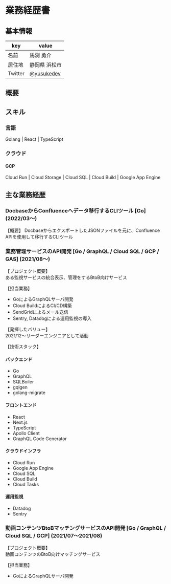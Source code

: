 # 業務経歴書

## 基本情報
|key|value|
|---|---|
|名前|馬渕 勇介|
|居住地|静岡県 浜松市|
|Twitter|[@yusukedev](https://twitter.com/yusukedev)|

## 概要

## スキル

### 言語
Golang | React | TypeScript

### クラウド

#### GCP
Cloud Run | Cloud Storage | Cloud SQL | Cloud Build | Google App Engine

## 主な業務経歴

### DocbaseからConfluenceへデータ移行するCLIツール [Go] (2022/03〜)

【概要】
DocbaseからエクスポートしたJSONファイルを元に、Confluence APIを使用して移行するCLIツール

### 業務管理サービスのAPI開発 [Go / GraphQL / Cloud SQL / GCP / GAS] (2021/08〜)

【プロジェクト概要】  
ある監視サービスの統合表示、管理をするBtoB向けサービス

【担当業務】  

- GoによるGraphQLサーバ開発
- Cloud BuildによるCI/CD構築
- SendGridによるメール送信
- Sentry, Datadogによる運用監視の導入

【発揮したバリュー】  
2021/12〜リーダーエンジニアとして活動

【技術スタック】

#### バックエンド
- Go
- GraphQL
- SQLBoiler
- gqlgen
- golang-migrate

#### フロントエンド
- React
- Next.js
- TypeScript
- Apollo Client
- GraphQL Code Generator

#### クラウドインフラ
- Cloud Run
- Google App Engine
- Cloud SQL
- Cloud Build
- Cloud Tasks

#### 運用監視
- Datadog
- Sentry

### 動画コンテンツBtoBマッチングサービスのAPI開発 [Go / GraphQL / Cloud SQL / GCP] (2021/07〜2021/08)

【プロジェクト概要】  
動画コンテンツのBtoB向けマッチングサービス

【担当業務】

- GoによるGraphQLサーバ開発
